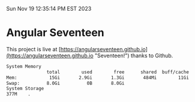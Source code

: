Sun Nov 19 12:35:14 PM EST 2023

# Angular Seventeen


This project is live at [https://angularseventeen.github.io](https://angularseventeen.github.io "Seventeen!") thanks to Github.

```bash
System Memory
               total        used        free      shared  buff/cache   available
Mem:            15Gi       2.9Gi       1.3Gi       484Mi        11Gi        12Gi
Swap:          8.0Gi          0B       8.0Gi
System Storage
377M	.
